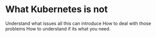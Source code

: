 # What Kubernetes is not
Understand what issues all this can introduce
How to deal with those problems
How to understand if its what you need.
